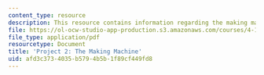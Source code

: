 ```yaml
---
content_type: resource
description: This resource contains information regarding the making machine.
file: https://ol-ocw-studio-app-production.s3.amazonaws.com/courses/4-112-architecture-design-fundamentals-i-nano-machines-fall-2012/afd3c3734035b5794b5b1f89cf449fd8_MIT4_112F12_prjct2-makg.pdf
file_type: application/pdf
resourcetype: Document
title: 'Project 2: The Making Machine'
uid: afd3c373-4035-b579-4b5b-1f89cf449fd8
---
```

